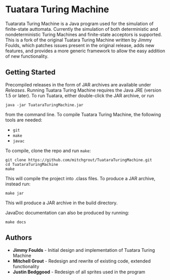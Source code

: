 # Tuatara Turing Machine
Tuatarata Turing Machine is a Java program used for the simulation of
finite-state auttomata. Currently the simulation of both deterministic and
nondeterministic Turing Machines and finite-state acceptors is supported. This
is a fork of the original Tuatara Turing Machine written by Jimmy Foulds, which
patches issues present in the original release, adds new features, and provides
a more generic framework to allow the easy addition of new functionality.

## Getting Started
Precompiled releases in the form of JAR archives are available under *Releases*.
Running Tuatara Turing Machine requires the Java JRE (version 1.5 or later). To
run Tuatara, either double-click the JAR archive, or run 

`java -jar TuataraTuringMachine.jar` 

from the command line. To compile Tuatara Turing Machine, the following tools
are needed:
* `git`
* `make`
* `javac`

To compile, clone the repo and run `make`:

```
git clone https://github.com/mitchgrout/TuataraTuringMachine.git
cd TuataraTuringMachine
make
```

This will compile the project into .class files. To produce a JAR archive, instead run:

`make jar`

This will produce a JAR archive in the build directory.

JavaDoc documentation can also be produced by running:

`make docs`

## Authors
* **Jimmy Foulds** - Initial design and implementation of Tuatara Turing Machine
* **Mitchell Grout** - Redesign and rewrite of existing code, extended functionality
* **Justin Bedggood** - Redesign of all sprites used in the program
